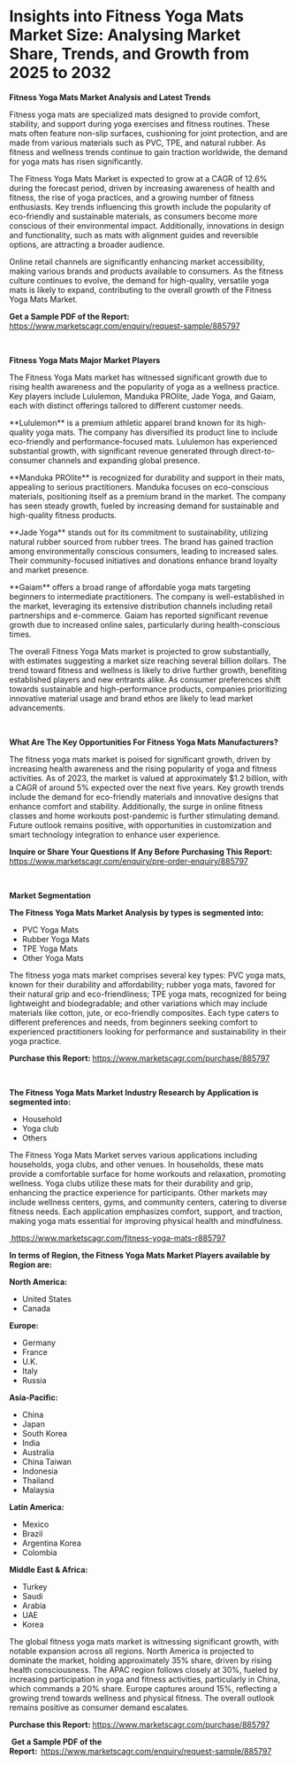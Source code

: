 <p><h1>Insights into Fitness Yoga Mats Market Size: Analysing Market Share, Trends, and Growth from 2025 to 2032</h1></p><p><strong>Fitness Yoga Mats Market Analysis and Latest Trends</strong></p>
<p><p>Fitness yoga mats are specialized mats designed to provide comfort, stability, and support during yoga exercises and fitness routines. These mats often feature non-slip surfaces, cushioning for joint protection, and are made from various materials such as PVC, TPE, and natural rubber. As fitness and wellness trends continue to gain traction worldwide, the demand for yoga mats has risen significantly.</p><p>The Fitness Yoga Mats Market is expected to grow at a CAGR of 12.6% during the forecast period, driven by increasing awareness of health and fitness, the rise of yoga practices, and a growing number of fitness enthusiasts. Key trends influencing this growth include the popularity of eco-friendly and sustainable materials, as consumers become more conscious of their environmental impact. Additionally, innovations in design and functionality, such as mats with alignment guides and reversible options, are attracting a broader audience.</p><p>Online retail channels are significantly enhancing market accessibility, making various brands and products available to consumers. As the fitness culture continues to evolve, the demand for high-quality, versatile yoga mats is likely to expand, contributing to the overall growth of the Fitness Yoga Mats Market.</p></p>
<p><strong>Get a Sample PDF of the Report:&nbsp;</strong> <a href="https://www.marketscagr.com/enquiry/request-sample/885797?utm_campaign=3355&utm_medium=2&utm_source=Github&utm_content=ia&utm_term=15042025&utm_id=fitness-yoga-mats">https://www.marketscagr.com/enquiry/request-sample/885797</a></p>
<p>&nbsp;</p>
<p><strong>Fitness Yoga Mats Major Market Players</strong></p>
<p><p>The Fitness Yoga Mats market has witnessed significant growth due to rising health awareness and the popularity of yoga as a wellness practice. Key players include Lululemon, Manduka PROlite, Jade Yoga, and Gaiam, each with distinct offerings tailored to different customer needs.</p><p>**Lululemon** is a premium athletic apparel brand known for its high-quality yoga mats. The company has diversified its product line to include eco-friendly and performance-focused mats. Lululemon has experienced substantial growth, with significant revenue generated through direct-to-consumer channels and expanding global presence.</p><p>**Manduka PROlite** is recognized for durability and support in their mats, appealing to serious practitioners. Manduka focuses on eco-conscious materials, positioning itself as a premium brand in the market. The company has seen steady growth, fueled by increasing demand for sustainable and high-quality fitness products.</p><p>**Jade Yoga** stands out for its commitment to sustainability, utilizing natural rubber sourced from rubber trees. The brand has gained traction among environmentally conscious consumers, leading to increased sales. Their community-focused initiatives and donations enhance brand loyalty and market presence.</p><p>**Gaiam** offers a broad range of affordable yoga mats targeting beginners to intermediate practitioners. The company is well-established in the market, leveraging its extensive distribution channels including retail partnerships and e-commerce. Gaiam has reported significant revenue growth due to increased online sales, particularly during health-conscious times.</p><p>The overall Fitness Yoga Mats market is projected to grow substantially, with estimates suggesting a market size reaching several billion dollars. The trend toward fitness and wellness is likely to drive further growth, benefiting established players and new entrants alike. As consumer preferences shift towards sustainable and high-performance products, companies prioritizing innovative material usage and brand ethos are likely to lead market advancements.</p></p>
<p>&nbsp;</p>
<p><strong>What Are The Key Opportunities For Fitness Yoga Mats Manufacturers?</strong></p>
<p><p>The fitness yoga mats market is poised for significant growth, driven by increasing health awareness and the rising popularity of yoga and fitness activities. As of 2023, the market is valued at approximately $1.2 billion, with a CAGR of around 5% expected over the next five years. Key growth trends include the demand for eco-friendly materials and innovative designs that enhance comfort and stability. Additionally, the surge in online fitness classes and home workouts post-pandemic is further stimulating demand. Future outlook remains positive, with opportunities in customization and smart technology integration to enhance user experience.</p></p>
<p><strong>Inquire or Share Your Questions If Any Before Purchasing This Report:</strong> <a href="https://www.marketscagr.com/enquiry/pre-order-enquiry/885797?utm_campaign=3355&utm_medium=2&utm_source=Github&utm_content=ia&utm_term=15042025&utm_id=fitness-yoga-mats">https://www.marketscagr.com/enquiry/pre-order-enquiry/885797</a></p>
<p>&nbsp;</p>
<p><strong>Market Segmentation</strong></p>
<p><strong>The Fitness Yoga Mats Market Analysis by types is segmented into:</strong></p>
<p><ul><li>PVC Yoga Mats</li><li>Rubber Yoga Mats</li><li>TPE Yoga Mats</li><li>Other Yoga Mats</li></ul></p>
<p><p>The fitness yoga mats market comprises several key types: PVC yoga mats, known for their durability and affordability; rubber yoga mats, favored for their natural grip and eco-friendliness; TPE yoga mats, recognized for being lightweight and biodegradable; and other variations which may include materials like cotton, jute, or eco-friendly composites. Each type caters to different preferences and needs, from beginners seeking comfort to experienced practitioners looking for performance and sustainability in their yoga practice.</p></p>
<p><strong>Purchase this Report:&nbsp;</strong><a href="https://www.marketscagr.com/purchase/885797?utm_campaign=3355&utm_medium=2&utm_source=Github&utm_content=ia&utm_term=15042025&utm_id=fitness-yoga-mats">https://www.marketscagr.com/purchase/885797</a></p>
<p>&nbsp;</p>
<p><strong>The Fitness Yoga Mats Market Industry Research by Application is segmented into:</strong></p>
<p><ul><li>Household</li><li>Yoga club</li><li>Others</li></ul></p>
<p><p>The Fitness Yoga Mats Market serves various applications including households, yoga clubs, and other venues. In households, these mats provide a comfortable surface for home workouts and relaxation, promoting wellness. Yoga clubs utilize these mats for their durability and grip, enhancing the practice experience for participants. Other markets may include wellness centers, gyms, and community centers, catering to diverse fitness needs. Each application emphasizes comfort, support, and traction, making yoga mats essential for improving physical health and mindfulness.</p></p>
<p><a href="https://www.marketscagr.com/fitness-yoga-mats-r885797?utm_campaign=3355&utm_medium=2&utm_source=Github&utm_content=ia&utm_term=15042025&utm_id=fitness-yoga-mats">&nbsp;https://www.marketscagr.com/fitness-yoga-mats-r885797</a></p>
<p><strong>In terms of Region, the Fitness Yoga Mats Market Players available by Region are:</strong></p>
<p>
    <p> <strong> North America: </strong>
        <ul>
            <li>United States</li>
            <li>Canada</li>
        </ul>
        </p> 
    <p> <strong> Europe: </strong>
        <ul>
            <li>Germany</li>
            <li>France</li>
            <li>U.K.</li>
            <li>Italy</li>
            <li>Russia</li>
        </ul>
        </p> 
    <p> <strong> Asia-Pacific: </strong>
        <ul>
            <li>China</li>
            <li>Japan</li>
            <li>South Korea</li>
            <li>India</li>
            <li>Australia</li>
            <li>China Taiwan</li>
            <li>Indonesia</li>
            <li>Thailand</li>
            <li>Malaysia</li>
        </ul>
        </p> 
    <p> <strong> Latin America: </strong>
        <ul>
            <li>Mexico</li>
            <li>Brazil</li>
            <li>Argentina Korea</li>
            <li>Colombia</li>
        </ul>
        </p> 
    <p> <strong> Middle East & Africa: </strong>
        <ul>
            <li>Turkey</li>
            <li>Saudi</li>
            <li>Arabia</li>
            <li>UAE</li>
            <li>Korea</li>
        </ul>
    </p>
    </p>
<p><p>The global fitness yoga mats market is witnessing significant growth, with notable expansion across all regions. North America is projected to dominate the market, holding approximately 35% share, driven by rising health consciousness. The APAC region follows closely at 30%, fueled by increasing participation in yoga and fitness activities, particularly in China, which commands a 20% share. Europe captures around 15%, reflecting a growing trend towards wellness and physical fitness. The overall outlook remains positive as consumer demand escalates.</p></p>
<p><strong>Purchase this Report: </strong><a href="https://www.marketscagr.com/purchase/885797?utm_campaign=3355&utm_medium=2&utm_source=Github&utm_content=ia&utm_term=15042025&utm_id=fitness-yoga-mats">https://www.marketscagr.com/purchase/885797</a></p>
<p>&nbsp;<strong>Get a Sample PDF of the Report:&nbsp;&nbsp;</strong><a href="https://www.marketscagr.com/enquiry/request-sample/885797?utm_campaign=3355&utm_medium=2&utm_source=Github&utm_content=ia&utm_term=15042025&utm_id=fitness-yoga-mats">https://www.marketscagr.com/enquiry/request-sample/885797</a></p>
<p><strong></strong></p>
<p><p></p><p></p><p></p></p>